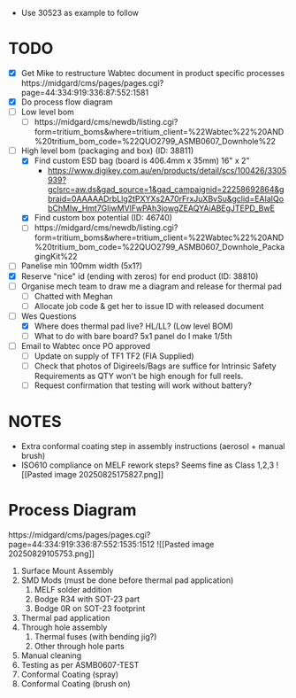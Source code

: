 - Use 30523 as example to follow
# TODO
- [x] Get Mike to restructure Wabtec document in product specific processes https://midgard/cms/pages/pages.cgi?page=44:334:919:336:87:552:1581
- [x] Do process flow diagram
- [ ] Low level bom
	- [ ] https://midgard/cms/newdb/listing.cgi?form=tritium_boms&where=tritium_client=%22Wabtec%22%20AND%20tritium_bom_code=%22QUO2799_ASMB0607_Downhole%22
- [ ] High level bom (packaging and box) (ID: 38811)
	- [x] Find custom ESD bag (board is 406.4mm x 35mm) 16" x 2"
		- https://www.digikey.com.au/en/products/detail/scs/100426/3305939?gclsrc=aw.ds&gad_source=1&gad_campaignid=22258692864&gbraid=0AAAAADrbLlg2tPXYXs2A70rFrxJuXBvSu&gclid=EAIaIQobChMIw_Hmt7GljwMVlFwPAh3jowgZEAQYAiABEgJTEPD_BwE
	- [x] Find custom box potential (ID: 46740)
	- [ ] https://midgard/cms/newdb/listing.cgi?form=tritium_boms&where=tritium_client=%22Wabtec%22%20AND%20tritium_bom_code=%22QUO2799_ASMB0607_Downhole_PackagingKit%22
- [ ] Panelise min 100mm width (5x1?)
- [x] Reserve "nice" id (ending with zeros) for end product (ID: 38810)
- [ ] Organise mech team to draw me a diagram and release for thermal pad
	- [ ] Chatted with Meghan
	- [ ] Allocate job code & get her to issue ID with released document
- [ ] Wes Questions
	- [x] Where does thermal pad live? HL/LL? (Low level BOM)
	- [ ] What to do with bare board? 5x1 panel do I make 1/5th 
- [ ] Email to Wabtec once PO approved
	- [ ] Update on supply of TF1 TF2 (FIA Supplied)
	- [ ] Check that photos of Digireels/Bags are suffice for Intrinsic Safety Requirements as QTY won't be high enough for full reels.
	- [ ] Request confirmation that testing will work without battery?

# NOTES
- Extra conformal coating step in assembly instructions (aerosol + manual brush)
- ISO610 compliance on MELF rework steps? Seems fine as Class 1,2,3
![[Pasted image 20250825175827.png]]

# Process Diagram
https://midgard/cms/pages/pages.cgi?page=44:334:919:336:87:552:1535:1512
![[Pasted image 20250829105753.png]]
1. Surface Mount Assembly
2. SMD Mods (must be done before thermal pad application)
	1. MELF solder addition
	2. Bodge R34 with SOT-23 part
	3. Bodge 0R on SOT-23 footprint
3. Thermal pad application
4. Through hole assembly
	1. Thermal fuses (with bending jig?)
	2. Other through hole parts
5. Manual cleaning
6. Testing as per ASMB0607-TEST
7. Conformal Coating (spray)
8. Conformal Coating (brush on)